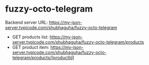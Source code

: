 # fuzzy-octo-telegram

Backend server URL: <https://my-json-server.typicode.com/shubhaguha/fuzzy-octo-telegram>

- GET products list: https://my-json-server.typicode.com/shubhaguha/fuzzy-octo-telegram/products
- GET product item: https://my-json-server.typicode.com/shubhaguha/fuzzy-octo-telegram/products/[productId]
